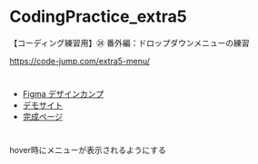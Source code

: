# CodingPractice_extra5
【コーディング練習用】㉔ 番外編：ドロップダウンメニューの練習

https://code-jump.com/extra5-menu/

# 
- [Figma デザインカンプ](https://www.figma.com/design/cOtJgv2B7s887h6JJcpQuA/24_CodingPractice_extra45?m=auto&t=KesvSvIAQpoTcqOX-6)
- [デモサイト](https://code-jump.com/demo/html/extra5/)
- [完成ページ](https://makowithyou.github.io/CodingPractice_extra5/)

# 
hover時にメニューが表示されるようにする
